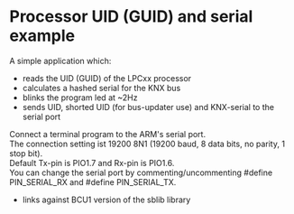 Processor UID (GUID) and serial example
=======================================

A simple application which:
- reads the UID (GUID) of the LPCxx processor
- calculates a hashed serial for the KNX bus
- blinks the program led at ~2Hz
- sends UID, shorted UID (for bus-updater use) and KNX-serial to the serial port

Connect a terminal program to the ARM's serial port.<br />
The connection setting ist 19200 8N1 (19200 baud, 8 data bits, no parity, 1 stop bit).<br />
Default Tx-pin is PIO1.7 and Rx-pin is PIO1.6.<br />
You can change the serial port by commenting/uncommenting #define PIN_SERIAL_RX and #define PIN_SERIAL_TX.

- links against BCU1 version of the sblib library